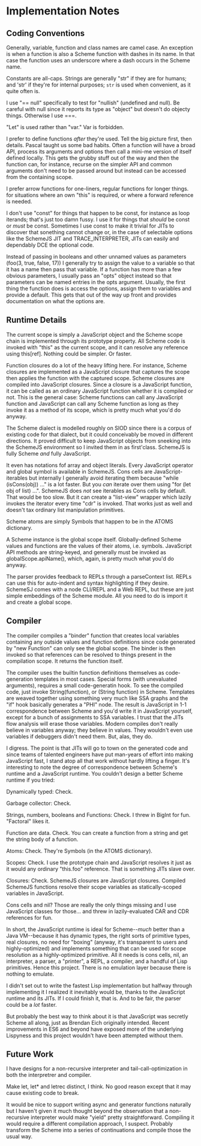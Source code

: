 # Implementation Notes

## Coding Conventions

Generally, variable, function and class names are camel case. An exception
is when a function is also a Scheme function with dashes in its name. In that case
the function uses an underscore where a dash occurs in the Scheme name.

Constants are all-caps. Strings are generally "str" if they are for humans; and 'str'
if they're for internal purposes; `str` is used when convenient, as it quite often is.

I use "== null" specifically to test for "nullish" (undefined and null). Be careful
with null since it reports its type as "object" but doesn't do objecty things. Otherwise
I use ===.

"Let" is used rather than "var." Var is forbidden.

I prefer to define functions _after_ they're used. Tell the big picture first, then details.
Pascal taught us some bad habits.
Often a function will have a broad API, process its arguments and options then call
a mini-me version of itself defined locally. This gets the grubby stuff out of
the way and then the function can, for instance, recurse on the simpler API and common
arguments don't need to be passed around but instead can be accessed from the containing scope.

I prefer arrow functions for one-liners, regular functions for longer things. for situations
where an own "this" is required, or where a forward reference is needed.

I don't use "const" for things that happen to be const, for instance as loop iterands;
that's just too damn fussy. I use it for things that _should_ be const or _must_ be const.
Sometimes I use const to make it trivial for JITs to discover that sonething cannot change or,
in the case of selectable options like the SchemeJS JIT and TRACE_INTERPRETER, JITs can easily
and dependably DCE the optional code.

Instead of passing in booleans and other unnamed values as parameters (foo(3, true, false, 17))
I generally try to assign the value to a variable so that it has a name then pass that variable.
If a function has more than a few obvious parameters, I usually pass an "opts" object instead
so that parameters can be named entries in the opts argument. Usually, the first thing the function
does is access the options, assign them to variables and provide a default. This gets that
out of the way up front and provides documentation on what the options are.

## Runtime Details

The current scope is simply a JavaScript object and the Scheme scope chain is implemented through its
prototype property. All Scheme code is invoked with "this" as the current scope, and it can
resolve any reference using this[ref]. Nothing could be simpler. Or faster.

Function closures do a lot of the heavy lifting here. For instance, Scheme closures are implemented
as a JavaScript closure that captures the scope then applies the function with the captured scope. Scheme
closures are compiled into JavaScript closures. Since a closure is a JavaScript function,
it can be called as an ordinary JavaScript function whether it is compiled or not. This is
the general case: Scheme functions can call any JavaScript function and JavaScript can call
any Scheme function as long as they invoke it as a method of its scope, which is pretty much
what you'd do anyway.

The Scheme dialect is modelled roughly on SIOD since there is a corpus of existing code for
that dialect, but it could conceivably be moved in different directions.
It proved difficult to keep JavaScript objects from sneeking into the SchemeJS environment
so I invited them in as first'class. SchemeJS is fully Scheme _and_ fully JavaScript.

It even has notations fof array and object literals. Every JavaScript operator and global
symbol is available in SchemeJS. Cons cells are JavaScript-iterables but internally
I generally avoid iterating them because "while (isCons(obj)) ..." is a lot faster.
But you _can_ iterate over them using "for (let obj of list) ...".
SchemeJS does _not_ see iterables as Cons cells by default. That would be too slow.
But it can create a "list-view" wrapper which lazily invokes the iterator every time
"cdr" is invoked. That works just as well and doesn't tax ordinary list manipulation
primitives.

Scheme atoms are simply Symbols that happen to be in the ATOMS dictionary.

A Scheme instance is the global scope itself. Globally-defined Scheme values and functions
are the values of their atoms, i.e. symbols. JavaScript API methods are string-keyed, and
generally must be invoked as globalScope.apiName(), which, again, is pretty much what you'd
do anyway.

The parser provides feedback to REPLs through a parseContext list. REPLs can use this for
auto-indent and syntax highlighting if they desire. SchemeSJ comes with a node CLI/REPL and
a Web REPL, but these are just simple embeddings of the Scheme module. All you need to do
is import it and create a global scope.

## Compiler

The compiler compiles a "binder" function that creates local variables containing any outside
values and function definitions since code generated by "new Function" can only see the global
scope. The binder is then invoked so that references can be resolved to things present in
the compilation scope. It returns the function itself.

The compiler uses the builtin function definitions themselves as code-generation templates
in most cases. Special forms (with unevaluated arguments), requires a small code-generatin hook.
To see the compiled code, just invoke String(function), or (String function) in Scheme.
Templates are weaved together using something very much like SSA graphs and the "if" hook
basically generates a "PHI" node. The result is JavaScript in 1-1 correspondence
between Scheme and you'd write it in JavaScript yourself, except for a bunch of assignments
to SSA variables. I trust that the JITs flow analysis will erase those variables. Modern
compiles don't really believe in variables anyway; they believe in values. They wouldn't
even use variables if debuggers didn't need them. But, alas, they do.

I digress. The point is that JITs will go to town on the generated code and since
teams of talented engineers have put man-years of effort into making JavaScript fast,
I stand atop all that work without hardly lifting a finger. It's interesting to note
the degree of correspondence between Scheme's runtime and a JavaScript runtime.
You couldn't design a better Scheme runtime if you tried:

Dynamically typed: Check.

Garbage collector: Check.

Strings, numbers, booleans and Functions: Check. I threw in BigInt for fun. "Factoral" likes it.

Function are data. Check. You can create a function from a string and get the string body
of a function.

Atoms: Check. They're Symbols (in the ATOMS dictionary).

Scopes: Check. I use the prototype chain and JavaScript resolves it just as it would
any ordinary "this.foo" reference. That is something JITs slave over.

Closures: Check. SchemeJS closures are JavaScript closures. Compiled SchemeJS functions
resolve their scope variables as statically-scoped variables in JavaScript.

Cons cells and nil? Those are really the only things missing and I use JavaScript classes
for those... and threw in lazily-evaluated CAR and CDR references for fun.

In short, the JavaScript runtime is ideal for Scheme--_much_ better than a Java VM--because
it has dynamic types, the right sorts of primitive types, real closures, no need for "boxing"
(anyway, it's transparent to users and highly-optimized)
and implements something that can be used for scope resolution as a highly-optimized primitive.
All it needs is cons cells, nil, an interpreter, a parser, a "printer", a REPL, a compiler,
and a handful of Lisp primitives. Hence this project. There is no emulation layer because
there is nothing to emulate.

I didn't set out to write the fastest Lisp implementation but halfway through implementing
it I realized it inevitably would be, thanks to the JavaScript runtime and its JITs.
If I could finish it, that is. And to be fair, the parser could be a _lot_ faster.

But probably the best way to think about it is that JavaScript was secretly Scheme all along,
just as Brendan Eich originally intended. Recent improvements in ES6 and beyond have exposed
more of the underlying Lispyness and this project wouldn't have been attempted without them.

## Future Work

I have designs for a non-recursive interpreter and tail-call-optimization in both the
interpretrer and compiler.

Make let, let* and letrec distinct, I think. No good reason except that it may cause existing
code to break.

It would be nice to support writing async and generator functions naturally but I haven't
given it much thought beyond the observation that a non-recursive interpreter would make "yield" pretty straightforward. Compiling it would require a different compilation approach, I suspect.
Probably transform the Scheme into a series of continuations and compile those the usual way.
